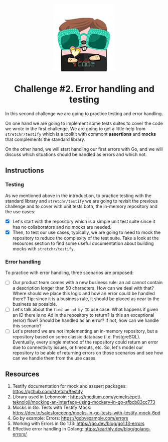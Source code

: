 <p align="center">
    <img alt="&quot;a random gopher created by gopherize.me&quot;" src="../../img/gopher-challenge-2.png" width="200px" style="display: block; margin: 0 auto"/>
</p>

<h1 align="center" style="text-align: center;">
  Challenge #2. Error handling and testing
</h1>

In this second challenge we are going to practice testing and error handling.

On one hand we are going to implement some tests suites to cover the code we wrote in the first challenge. We are going
to get a little help from `stretchr/testify` which is a toolkit with commont **assertions** and **mocks** that
complements the standard library.

On the other hand, we will start handling our first errors with Go, and we will discuss which situations should be
handled
as errors and which not.

## Instructions

### Testing

As we mentioned above in the introduction, to practice testing with the standard library and `stretchr/testify` we are
going to revisit the previous challenge and to cover with unit tests both, the in-memory repository and the use cases:

- [X] Let's start with the repository which is a simple unit test suite since it has no collaborators and no mocks are needed.
- [X] Then, to test our use cases, typically, we are going to need to mock the repository to reduce the complexity of the test suite. Take a look at the resources section to find some useful documentation about building mocks with `stretchr/testify`.

### Error handling

To practice with error handling, three scenarios are proposed:

- [ ] Our product team comes with a new business rule: an ad cannot contain a description longer than 50 characters. How can we deal with that? Where should we place this logic and how an error could be handled there? Tip: since it is a business rule, it should be placed as near to the business as possible.
- [ ] Let's talk about the `find an ad by ID` use case. What happens if given an ID there is no Ad in the repository to return? Is this an exceptional (error) flow? Should be handled as an error? If not, how can we handle this scenario?
- [ ] Let's pretend we are not implementing an in-memory repository, but a repository based on some classic database (i.e. PostgreSQL). Eventually, every single method of the repository could return an error due to connectivity issues, or timeouts, etc. So, let's model our repository to be able of returning errors on those scenarios and see how can we handle  them from the use cases.

## Resources
1. Testify documentation for mock and asssert packages: https://github.com/stretchr/testify
2. Library used in Leboncoin : https://medium.com/yemeksepeti-teknoloji/mocking-an-interface-using-mockery-in-go-afbcb83cc773
3. Mocks in Go. Tests with Testify Mock: https://dev.to/salesforceeng/mocks-in-go-tests-with-testify-mock-6pd
4. Go by example: Errors: https://gobyexample.com/errors
5. Working with Errors in Go 1.13: https://go.dev/blog/go1.13-errors
6. Effective error handling in Golang: https://earthly.dev/blog/golang-errors/
